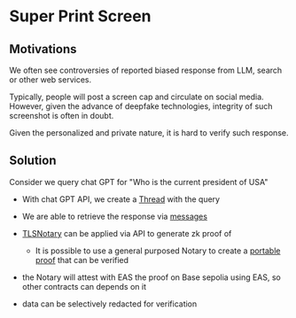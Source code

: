 # Super Print Screen

## Motivations

We often see controversies of reported biased response from LLM, search or other web services.

Typically, people will post a screen cap and circulate on social media. However, given the advance of deepfake technologies, integrity of such screenshot is often in doubt.

Given the personalized and private nature, it is hard to verify such response. 


## Solution

Consider we query chat GPT for "Who is the current president of USA"
- With chat GPT API, we create a [Thread](https://platform.openai.com/docs/api-reference/threads/createThread) with the query 
- We are able to retrieve the response via [messages](https://platform.openai.com/docs/api-reference/messages/listMessages) 
- [TLSNotary](https://tlsnotary.org/) can be applied via API to generate zk proof of 
    - It is possible to use a general purposed Notary to create a [portable proof](https://docs.tlsnotary.org/#tls-verification-with-a-general-purpose-notary) that can be verified

- the Notary will attest with EAS the proof on Base sepolia using EAS, so other contracts can depends on it
- data can be selectively redacted for verification